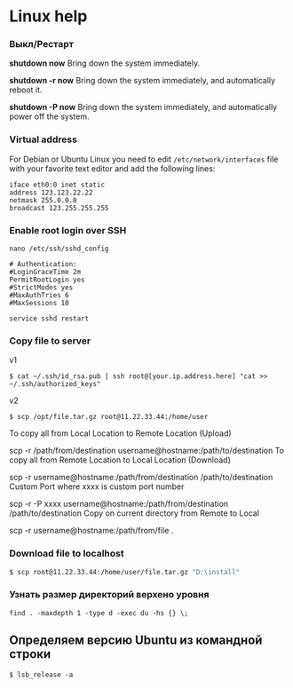 # Linux help

### Выкл/Рестарт

**shutdown now** 
Bring down the system immediately.

**shutdown -r now** 
Bring down the system immediately, and automatically reboot it.

**shutdown -P now** 
Bring down the system immediately, and automatically power off the system.



### Virtual address

For Debian or Ubuntu Linux you need to edit `/etc/network/interfaces` file with your favorite text editor and add the following lines:
```
iface eth0:0 inet static
address 123.123.22.22
netmask 255.0.0.0
broadcast 123.255.255.255
```


### Enable root login over SSH

```
nano /etc/ssh/sshd_config
```
```
# Authentication:
#LoginGraceTime 2m
PermitRootLogin yes
#StrictModes yes
#MaxAuthTries 6
#MaxSessions 10
```
```
service sshd restart
```

### Copy file to server
v1
```
$ cat ~/.ssh/id_rsa.pub | ssh root@[your.ip.address.here] "cat >> ~/.ssh/authorized_keys"
```
v2
```
$ scp /opt/file.tar.gz root@11.22.33.44:/home/user
```
To copy all from Local Location to Remote Location (Upload)

scp -r /path/from/destination username@hostname:/path/to/destination
To copy all from Remote Location to Local Location (Download)

scp -r username@hostname:/path/from/destination /path/to/destination
Custom Port where xxxx is custom port number

 scp -r -P xxxx username@hostname:/path/from/destination /path/to/destination
Copy on current directory from Remote to Local

scp -r username@hostname:/path/from/file .


### Download file to localhost
```bash
$ scp root@11.22.33.44:/home/user/file.tar.gz "D:\install"
```


### Узнать размер директорий верхено уровня 

```
find . -maxdepth 1 -type d -exec du -hs {} \;
```


## Определяем версию Ubuntu из командной строки

```
$ lsb_release -a
```
